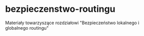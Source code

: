 # bezpieczenstwo-routingu
Materiały towarzyszące rozdziałowi "Bezpieczeństwo lokalnego i globalnego routingu"
